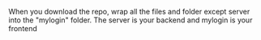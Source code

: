 When you download the repo, wrap all the files and folder except server into the "mylogin" folder. The server is your backend and mylogin is your frontend
